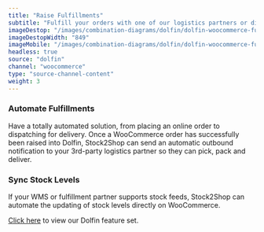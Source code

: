 ```yaml
---
title: "Raise Fulfillments"
subtitle: "Fulfill your orders with one of our logistics partners or directly in your WMS (Warehouse Management System)."
imageDestop: "/images/combination-diagrams/dolfin/dolfin-woocommerce-fulfillment.svg"
imageDestopWidth: "849"
imageMobile: "/images/combination-diagrams/dolfin/dolfin-woocommerce-fulfillment.svg"
headless: true
source: "dolfin"
channel: "woocommerce"
type: "source-channel-content"
weight: 3
---
```


### Automate Fulfillments
Have a totally automated solution, from placing an online order to dispatching for delivery. Once a WooCommerce order has successfully been raised into Dolfin, Stock2Shop can send an automatic outbound notification to your 3rd-party logistics partner so they can pick, pack and deliver.

### Sync Stock Levels
If your WMS or fulfillment partner supports stock feeds, Stock2Shop can automate the updating of stock levels directly on WooCommerce.

[Click here](/help/features/dolfin/ "Dolfin Features") to view our Dolfin feature set.